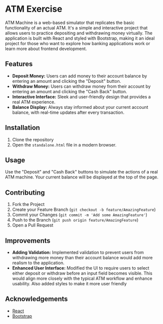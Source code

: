 # ATM Exercise

ATM Machine is a web-based simulator that replicates the basic functionality of an actual ATM. It's a simple and interactive project that allows users to practice depositing and withdrawing money virtually. The application is built with React and styled with Bootstrap, making it an ideal project for those who want to explore how banking applications work or learn more about frontend development.

## Features

* **Deposit Money:** Users can add money to their account balance by entering an amount and clicking the "Deposit" button.
* **Withdraw Money:** Users can withdraw money from their account by entering an amount and clicking the "Cash Back" button.
* **Interactive Interface:** Sleek and user-friendly design that provides a real ATM experience.
* **Balance Display:** Always stay informed about your current account balance, with real-time updates after every transaction.

## Installation

1. Clone the repository
2. Open the `standalone.html` file in a modern browser.

## Usage

Use the "Deposit" and "Cash Back" buttons to simulate the actions of a real ATM machine. Your current balance will be displayed at the top of the page.

## Contributing

1. Fork the Project
2. Create your Feature Branch (`git checkout -b feature/AmazingFeature`)
3. Commit your Changes (`git commit -m 'Add some AmazingFeature'`)
4. Push to the Branch (`git push origin feature/AmazingFeature`)
5. Open a Pull Request

## Improvements

* **Adding Validation:** Implemented validation to prevent users from withdrawing more money than their account balance would add more realism to the application.
* **Enhanced User Interface:** Modified the UI to require users to select either deposit or withdraw before an input field becomes visible. This would align more closely with the typical ATM workflow and enhance usability.  Also added styles to make it more user friendly


## Acknowledgements

* [React](https://reactjs.org/)
* [Bootstrap](https://getbootstrap.com/)
